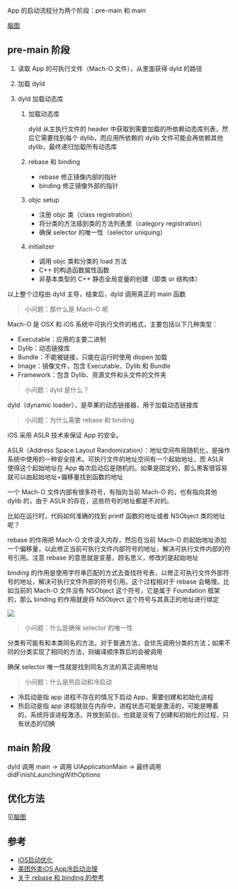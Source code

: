 App 的启动流程分为两个阶段：pre-main 和 main

[脑图](https://naotu.baidu.com/file/ec6650477377c4dd5c6a15d776a8eef6)

## pre-main 阶段
1. 读取 App 的可执行文件（Mach-O 文件），从里面获得 dyld 的路径
2. 加载 dyld
3. dyld 加载动态库

    1. 加载动态库

        dyld 从主执行文件的 header 中获取到需要加载的所依赖动态库列表，然后它需要找到每个 dylib，而应用所依赖的 dylib 文件可能会再依赖其他 dylib，最终递归加载所有动态库

    2. rebase 和 binding

        + rebase 修正镜像内部的指针
        + binding 修正镜像外部的指针

    3. objc setup

        + 注册 objc 类（class registration）
        + 将分类的方法插到类的方法列表里（category registration）
        + 确保 selector 的唯一性（selector uniquing）

    4. initializer

        + 调用 objc 类和分类的 load 方法
        + C++ 的构造函数属性函数
        + 非基本类型的 C++ 静态全局变量的创建（即类 or 结构体）

以上整个过程由 dyld 主导，结束后，dyld 调用真正的 main 函数


> 小问题：那什么是 Mach-O 呢

Mach-O 是 OSX 和 iOS 系统中可执行文件的格式，主要包括以下几种类型：

+ Executable：应用的主要二进制
+ Dylib：动态链接库
+ Bundle：不能被链接，只能在运行时使用 dlopen 加载
+ Image：镜像文件，包含 Executable、Dylib 和 Bundle
+ Framework：包含 Dylib、资源文件和头文件的文件夹

> 小问题：dyld 是什么？

dyld（dynamic loader），是苹果的动态链接器，用于加载动态链接库

> 小问题：为什么需要 rebase 和 binding

iOS 采用 ASLR 技术来保证 App 的安全。

ASLR（Address Space Layout Randomization）：地址空间布局随机化，是操作系统中使用的一种安全技术。可执行文件的地址空间有一个起始地址，而 ASLR 使得这个起始地址在 App 每次启动后是随机的。如果是固定的，那么黑客很容易就可以由起始地址+偏移量找到函数的地址

一个 Mach-O 文件内部有很多符号，有指向当前 Mach-O 的，也有指向其他 dylib 的，由于 ASLR 的存在，这些符号的地址都是不对的。

比如在运行时，代码如何准确的找到 printf 函数的地址或者 NSObject 类的地址呢？

rebase 的作用把 Mach-O 文件读入内存，然后在当前 Mach-O 的起始地址添加一个偏移量，以此修正当前可执行文件内部符号的地址，解决可执行文件内部的符号引用。注意 rebase 的意思就是变基，顾名思义，修改的是起始地址

binding 的作用是使用字符串匹配的方式去查找符号表，以修正可执行文件外部符号的地址，解决可执行文件外部的符号引用。这个过程相对于 rebase 会略慢。比如当前的 Mach-O 文件没有 NSObject 这个符号，它是属于 Foundation 框架的，那么 binding 的作用就是将 NSObject 这个符号与其真正的地址进行绑定

![](https://img-blog.csdn.net/20171023100523145?watermark/2/text/aHR0cDovL2Jsb2cuY3Nkbi5uZXQvSGVsbG9fSHdj/font/5a6L5L2T/fontsize/400/fill/I0JBQkFCMA==/dissolve/70/gravity/SouthEast)


> 小问题：什么是确保 selector 的唯一性

分类有可能有和本类同名的方法，对于普通方法，会优先调用分类的方法；如果不同的分类实现了相同的方法，则编译顺序靠后的会被调用

确保 selector 唯一性就是找到同名方法的真正调用地址

> 小问题：什么是热启动和冷启动

+ 冷启动是指 app 进程不存在的情况下启动 App，需要创建和初始化进程
+ 热启动是指 app 进程就驻在内存中，进程状态可能是激活的，可能是睡着的，系统将该进程激活，并放到前台。也就是没有了创建和初始化的过程，只有状态的切换


## main 阶段
dyld 调用 main -> 调用 UIApplicationMain -> 最终调用 didFinishLaunchingWithOptions

## 优化方法

见[脑图](https://naotu.baidu.com/file/ec6650477377c4dd5c6a15d776a8eef6)

## 参考
+ [iOS启动优化](https://juejin.im/entry/5b63fb115188257bca291fbc)
+ [美团外卖iOS App冷启动治理](https://tech.meituan.com/2018/12/06/waimai-ios-optimizing-startup.html)
+ [关于 rebase 和 binding 的参考](https://blog.csdn.net/Hello_Hwc/article/details/78317863)